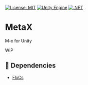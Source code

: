 [![License: MIT](https://img.shields.io/badge/License-MIT-green.svg)](https://opensource.org/licenses/MIT)
[![Unity Engine](https://img.shields.io/badge/unity-2023.1.11f1-black.svg?style=flat&logo=unity)](https://unity3d.com/get-unity/download/archive)
[![.NET](https://img.shields.io/badge/.NET-2.0-blueviolet.svg)](https://docs.unity3d.com/2018.3/Documentation/Manual/ScriptingRuntimeUpgrade.html)

# MetaX
M-x for Unity

WIP

## 📌 Dependencies

- [FlxCs](https://github.com/jcs090218/FlxCs)
